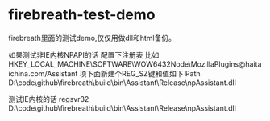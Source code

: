 # firebreath-test-demo
firebreath里面的测试demo,仅仅用做dll和html备份。

如果测试非IE内核NPAPI的话 配置下注册表
比如
HKEY_LOCAL_MACHINE\SOFTWARE\WOW6432Node\MozillaPlugins\@haitaichina.com/Assistant 项下面新建个REG_SZ键和值如下
Path D:\code\github\firebreath\build\bin\Assistant\Release\npAssistant.dll

测试IE内核的话 regsvr32 D:\code\github\firebreath\build\bin\Assistant\Release\npAssistant.dll
